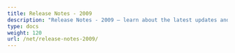 ```yaml
---
title: Release Notes - 2009
description: "Release Notes - 2009 – learn about the latest updates and fixes."
type: docs
weight: 120
url: /net/release-notes-2009/
---
```



